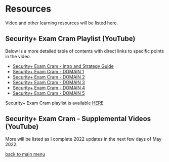 # Resources

Video and other learning resources will be listed here.

## Security+ Exam Cram Playlist (YouTube)

Below is a more detailed table of contents with direct links to specific points in the video.

- [Security+ Exam Cram - Intro and Strategy Guide](https://youtu.be/UnPlkq2waKU)
- [Security+ Exam Cram - DOMAIN 1](https://youtu.be/4HGQ0uYeSaA)
- [Security+ Exam Cram - DOMAIN 2](https://youtu.be/tvzfD9ET-Lk)
- [Security+ Exam Cram - DOMAIN 3](https://youtu.be/CdBD5aFLUEc)
- [Security+ Exam Cram - DOMAIN 4](https://youtu.be/sA8_tsJh3zU)
- [Security+ Exam Cram - DOMAIN 5](https://youtu.be/pTGOL5I2-gs)

Security+ Exam Cram playlist is available [HERE](https://youtube.com/playlist?list=PL7XJSuT7Dq_VD3eHXQf3Ld2ceBSFCayns)

## Security+ Exam Cram - Supplemental Videos (YouTube)

More will be listed as I complete 2022 updates in the next few days of May 2022.

[back to main menu](https://github.com/pzerger/comptiaexamcram/blob/main/README.md)
